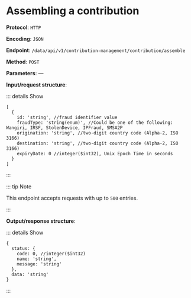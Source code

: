 # Assembling a contribution

**Protocol**: `HTTP`

**Encoding**: `JSON`

**Endpoint**: `/data/api/v1/contribution-management/contribution/assemble`

**Method**: `POST`

**Parameters**: —

**Input/request structure**:

::: details Show

```json5
[
  {
    id: 'string', //fraud identifier value
    fraudType: 'string(enum)', //Could be one of the following: Wangiri, IRSF, StolenDevice, IPFraud, SMSA2P
    origination: 'string', //two-digit country code (Alpha-2, ISO 3166)
    destination: 'string', //two-digit country code (Alpha-2, ISO 3166)
    expiryDate: 0 //integer($int32), Unix Epoch Time in seconds
  }
]
```

:::

::: tip Note

This endpoint accepts requests with up to `500` entries.

:::

**Output/response structure**:

::: details Show

```json5
{
  status: {
    code: 0, //integer($int32)
    name: 'string',
    message: 'string'
  },
  data: 'string'
}
```

:::
